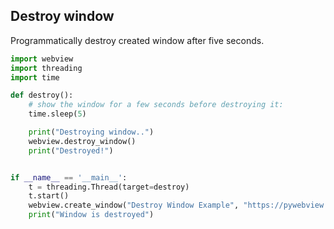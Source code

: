 ## Destroy window

Programmatically destroy created window after five seconds.

``` python
import webview
import threading
import time

def destroy():
    # show the window for a few seconds before destroying it:
    time.sleep(5)

    print("Destroying window..")
    webview.destroy_window()
    print("Destroyed!")


if __name__ == '__main__':
    t = threading.Thread(target=destroy)
    t.start()
    webview.create_window("Destroy Window Example", "https://pywebview.flowrl.com/hello")
    print("Window is destroyed")
```
